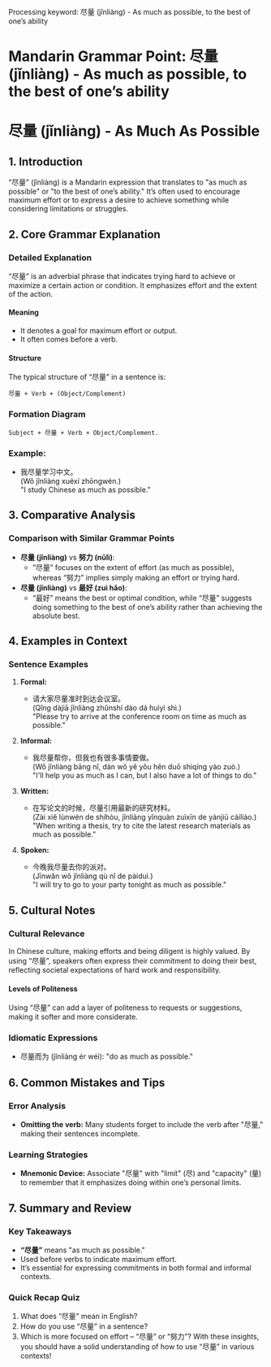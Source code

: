 Processing keyword: 尽量 (jǐnliàng) - As much as possible, to the best of one’s ability
# Mandarin Grammar Point: 尽量 (jǐnliàng) - As much as possible, to the best of one’s ability
# 尽量 (jǐnliàng) - As Much As Possible
## 1. Introduction
“尽量” (jǐnliàng) is a Mandarin expression that translates to "as much as possible" or "to the best of one’s ability." It’s often used to encourage maximum effort or to express a desire to achieve something while considering limitations or struggles.
## 2. Core Grammar Explanation
### Detailed Explanation
“尽量” is an adverbial phrase that indicates trying hard to achieve or maximize a certain action or condition. It emphasizes effort and the extent of the action.
#### Meaning
- It denotes a goal for maximum effort or output.
- It often comes before a verb.
#### Structure
The typical structure of “尽量” in a sentence is:
```
尽量 + Verb + (Object/Complement)
```
### Formation Diagram
```
Subject + 尽量 + Verb + Object/Complement.
```
### Example:
- 我尽量学习中文。  
  (Wǒ jǐnliàng xuéxí zhōngwén.)  
  "I study Chinese as much as possible."
## 3. Comparative Analysis
### Comparison with Similar Grammar Points
- **尽量 (jǐnliàng)** vs **努力 (nǔlì)**: 
  - “尽量” focuses on the extent of effort (as much as possible), whereas “努力” implies simply making an effort or trying hard.
- **尽量 (jǐnliàng)** vs **最好 (zuì hǎo)**:
  - “最好” means the best or optimal condition, while “尽量” suggests doing something to the best of one’s ability rather than achieving the absolute best.
## 4. Examples in Context
### Sentence Examples
1. **Formal:**
   - 请大家尽量准时到达会议室。  
     (Qǐng dàjiā jǐnliàng zhǔnshí dào dá huìyì shì.)  
     "Please try to arrive at the conference room on time as much as possible."
     
2. **Informal:**
   - 我尽量帮你，但我也有很多事情要做。  
     (Wǒ jǐnliàng bāng nǐ, dàn wǒ yě yǒu hěn duō shìqíng yào zuò.)  
     "I'll help you as much as I can, but I also have a lot of things to do."
     
3. **Written:**
   - 在写论文的时候，尽量引用最新的研究材料。  
     (Zài xiě lùnwén de shíhòu, jǐnliàng yǐnquàn zuìxīn de yánjiū cáiliào.)  
     "When writing a thesis, try to cite the latest research materials as much as possible."
4. **Spoken:**
   - 今晚我尽量去你的派对。  
     (Jīnwǎn wǒ jǐnliàng qù nǐ de pàiduì.)  
     "I will try to go to your party tonight as much as possible."
## 5. Cultural Notes
### Cultural Relevance
In Chinese culture, making efforts and being diligent is highly valued. By using “尽量”, speakers often express their commitment to doing their best, reflecting societal expectations of hard work and responsibility.
#### Levels of Politeness
Using “尽量” can add a layer of politeness to requests or suggestions, making it softer and more considerate.
### Idiomatic Expressions
- 尽量而为 (jǐnliàng ér wéi): "do as much as possible."
## 6. Common Mistakes and Tips
### Error Analysis
- **Omitting the verb:** Many students forget to include the verb after "尽量," making their sentences incomplete.
  
### Learning Strategies
- **Mnemonic Device:** Associate "尽量" with "limit" (尽) and "capacity" (量) to remember that it emphasizes doing within one’s personal limits.
## 7. Summary and Review
### Key Takeaways
- **“尽量”** means "as much as possible."
- Used before verbs to indicate maximum effort.
- It’s essential for expressing commitments in both formal and informal contexts.
### Quick Recap Quiz
1. What does “尽量” mean in English?
2. How do you use “尽量” in a sentence?
3. Which is more focused on effort – “尽量” or “努力”?
With these insights, you should have a solid understanding of how to use “尽量” in various contexts!
